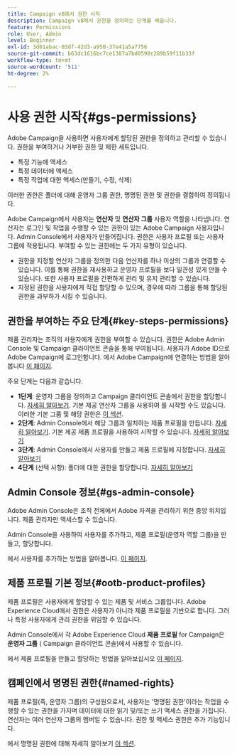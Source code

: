 ```yaml
---
title: Campaign v8에서 권한 시작
description: Campaign v8에서 권한을 정의하는 단계를 배웁니다.
feature: Permissions
role: User, Admin
level: Beginner
exl-id: 3d61abac-03df-42d3-a950-37e41a5a7756
source-git-commit: b63dc1616bc7ce1387a7bd0590c289b59f11b33f
workflow-type: tm+mt
source-wordcount: '511'
ht-degree: 2%

---
```


# 사용 권한 시작{#gs-permissions}

Adobe Campaign을 사용하면 사용자에게 할당된 권한을 정의하고 관리할 수 있습니다. 권한을 부여하거나 거부한 권한 및 제한 세트입니다.

* 특정 기능에 액세스
* 특정 데이터에 액세스
* 특정 작업에 대한 액세스(만들기, 수정, 삭제)

이러한 권한은 폴더에 대해 운영자 그룹 권한, 명명된 권한 및 권한을 결합하여 정의됩니다.

Adobe Campaign에서 사용자는 **연산자** 및 **연산자 그룹** 사용자 역할을 나타냅니다. 연산자는 로그인 및 작업을 수행할 수 있는 권한이 있는 Adobe Campaign 사용자입니다. Admin Console에서 사용자가 만들어집니다. 권한은 사용자 프로필 또는 사용자 그룹에 적용됩니다. 부여할 수 있는 권한에는 두 가지 유형이 있습니다.

* 권한을 지정할 연산자 그룹을 정의한 다음 연산자를 하나 이상의 그룹과 연결할 수 있습니다. 이를 통해 권한을 재사용하고 운영자 프로필을 보다 일관성 있게 만들 수 있습니다. 또한 사용자 프로필을 간편하게 관리 및 유지 관리할 수 있습니다.
* 지정된 권한을 사용자에게 직접 할당할 수 있으며, 경우에 따라 그룹을 통해 할당된 권한을 과부하가 시킬 수 있습니다.

## 권한을 부여하는 주요 단계{#key-steps-permissions}

제품 관리자는 조직의 사용자에게 권한을 부여할 수 있습니다. 권한은 Adobe Admin Console 및 Campaign 클라이언트 콘솔을 통해 부여됩니다. 사용자가 Adobe ID으로 Adobe Campaign에 로그인합니다. 에서 Adobe Campaign에 연결하는 방법을 알아봅니다 [이 페이지](connect.md).

주요 단계는 다음과 같습니다.

* **1단계**: 운영자 그룹을 정의하고 Campaign 클라이언트 콘솔에서 권한을 할당합니다. [자세히 알아보기](manage-permissions.md#create-product-profile).
기본 제공 연산자 그룹을 사용하여 를 시작할 수도 있습니다. 이러한 기본 그룹 및 해당 권한은 [이 섹션](manage-permissions.md#ootb-productprofiles).
* **2단계**: Admin Console에서 해당 그룹과 일치하는 제품 프로필을 만듭니다. [자세히 알아보기](manage-permissions.md#create-product-profile).
기본 제공 제품 프로필을 사용하여 시작할 수 있습니다. [자세히 알아보기](manage-permissions.md#ootb-productprofiles)
* **3단계**: Admin Console에서 사용자를 만들고 제품 프로필에 지정합니다. [자세히 알아보기](manage-permissions.md#add-users)
* **4단계** (선택 사항): 폴더에 대한 권한을 할당합니다. [자세히 알아보기](manage-permissions.md#ootb-productprofiles)

## Admin Console 정보{#gs-admin-console}

Adobe Admin Console은 조직 전체에서 Adobe 자격을 관리하기 위한 중앙 위치입니다. 제품 관리자만 액세스할 수 있습니다.

Admin Console을 사용하여 사용자를 추가하고, 제품 프로필(운영자 역할 그룹)을 만들고, 할당합니다.

에서 사용자를 추가하는 방법을 알아봅니다. [이 페이지](manage-permissions.md#add-users).

## 제품 프로필 기본 정보{#ootb-product-profiles}

제품 프로필은 사용자에게 할당할 수 있는 제품 및 서비스 그룹입니다. Adobe Experience Cloud에서 권한은 사용자가 아니라 제품 프로필을 기반으로 합니다. 그러나 특정 사용자에게 관리 권한을 위임할 수 있습니다.

Admin Console에서 각 Adobe Experience Cloud **제품 프로필** for Campaign은 **운영자 그룹** ( Campaign 클라이언트 콘솔)에서 사용할 수 있습니다.

에서 제품 프로필을 만들고 할당하는 방법을 알아보십시오 [이 페이지](manage-permissions.md#create-a-product-profile).

## 캠페인에서 명명된 권한{#named-rights}

제품 프로필(즉, 운영자 그룹)의 구성원으로서, 사용자는 &#39;명명된 권한&#39;이라는 작업을 수행할 수 있는 권한을 가지며 데이터에 대한 읽기 및/또는 쓰기 액세스 권한을 가집니다. 연산자는 여러 연산자 그룹의 멤버일 수 있습니다. 권한 및 액세스 권한은 추가 기능입니다.

에서 명명된 권한에 대해 자세히 알아보기 [이 섹션](manage-permissions.md#use-named-rights).

